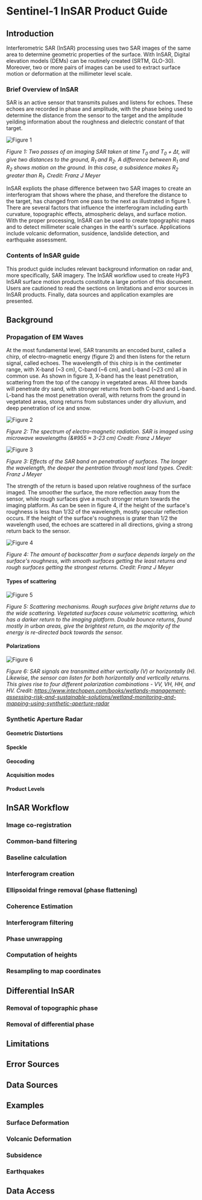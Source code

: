 # Sentinel-1 InSAR Product Guide

## Introduction
Interferometric SAR (InSAR) processing uses two SAR images of the same area to determine geometric properties of the surface. With InSAR, Digital elevation models (DEMs) can be routinely created (SRTM, GLO-30). Moreover, two or more pairs of images can be used to extract surface motion or deformation at the millimeter level scale.

### Brief Overview of InSAR
SAR is an active sensor that transmits pulses and listens for echoes. These echoes are recorded in phase and amplitude, with the phase being used to determine the distance from the sensor to the target and the amplitude yeilding information about the roughness and dielectric constant of that target.

![Figure 1](../images/phase_diff.png "Difference in range shows movement of the surface imaged")

*Figure 1: Two passes of an imaging SAR taken at time T<sub>0</sub> and T<sub>0</sub> + ∆t, will give two distances to the ground, R<sub>1</sub> and R<sub>2</sub>.  A difference between R<sub>1</sub> and R<sub>2</sub> shows motion on the ground.  In this case, a subsidence makes R<sub>2</sub> greater than R<sub>1</sub>.  Credit: Franz J Meyer*

InSAR expliots the phase difference between two SAR images to create an interferogram that shows where the phase, and therefore the distance to the target, has changed from one pass to the next as illustrated in figure 1.  There are several factors that influence the interferogram including earth curvature, topographic effects, atmospheric delays, and surface motion.  With the proper processing, InSAR can be used to create topographic maps and to detect millimeter scale changes in the earth's surface. Applications include volcanic deformation, susidence, landslide detection, and earthquake assessment.

### Contents of InSAR guide
This product guide includes relevant background information on radar and, more specifically, SAR imagery. The InSAR workflow used to create HyP3 InSAR surface motion products constitute a large portion of this document.  Users are cautioned to read the sections on limitations and error sources in InSAR products.  Finally, data sources and application examples are presented.

## Background

### Propagation of EM Waves

At the most fundamental level, SAR transmits an encoded burst, called a chirp, of electro-magnetic energy (figure 2) and then listens for the return signal, called echoes.  The wavelength of this chirp is in the centimeter range, with X-band (~3 cm), C-band (~6 cm), and L-band (~23 cm) all in common use. As shown in figure 3, X-band has the least penetration, scattering from the top of the canopy in vegetated areas.  All three bands will penetrate dry sand, with stronger returns from both C-band and L-band.  L-band has the most penetration overall, with returns from the ground in vegetated areas, stong returns from substances under dry alluvium, and deep penetration of ice and snow.

![Figure 2](../images/microwave-emr.png "The spectrum of electro-magnetic radiation. SAR is imaged using microwave wavelengths (&#955 ≈ 3-23 cm)")
 
*Figure 2: The spectrum of electro-magnetic radiation. SAR is imaged using microwave wavelengths (&#955 ≈ 3-23 cm) Credit: Franz J Meyer*

![Figure 3](../images/SAR_band_types.png "Effects of SAR band on penetration of surfaces.  The longer the wavelength, the deeper the penetration through most land types.")

*Figure 3: Effects of the SAR band on penetration of surfaces.  The longer the wavelength, the deeper the pentration through most land types. Credit: Franz J Meyer*

The strength of the return is based upon relative roughness of the surface imaged. The smoother the surface, the more reflection away from the sensor, while rough surfaces give a much stronger return towards the imaging platform. As can be seen in figure 4, if the height of the surface's roughness is less than 1/32 of the wavelength, mostly specular reflection occurs. If the height of the surface's roughness is grater than 1/2 the wavelength used, the echoes are scattered in all directions, giving a strong return back to the sensor.

![Figure 4](../images/wavelength_vs_roughness.png "The amount of backscatter from a surface depends largely on the surface's roughness")

*Figure 4: The amount of backscatter from a surface depends largely on the surface's roughness, with smooth surfaces getting the least returns and rough surfaces getting the strongest returns. Credit:  Franz J Meyer*

#### Types of scattering

![Figure 5](../images/scattering_types.png "Scattering mechanisms. Rough surfaces give bright returns due to the wide scattering.  Vegetated surfaces cause volumetric scattering, which has a darker return to the imaging platform.  Double bounce returns, found mostly in urban areas, give the brightest return, as the majority of the energy is re-directed back towards the sensor.")

*Figure 5: Scattering mechanisms. Rough surfaces give bright returns due to the wide scattering.  Vegetated surfaces cause volumetric scattering, which has a darker return to the imaging platform.  Double bounce returns, found mostly in urban areas, give the brightest return, as the majority of the energy is re-directed back towards the sensor.*
#### Polarizations

![Figure 6](../images/polarizations.png "SAR signals are transmitted either vertically or horizontally. Likewise, the sensor can listen for both horizontally and vertically returns.")

*Figure 6: SAR signals are transmitted either vertically (V) or horizontally (H). Likewise, the sensor can listen for both horizontally and vertically returns. This gives rise to four different polarization combinations - VV, VH, HH, and HV.   Credit: <https://www.intechopen.com/books/wetlands-management-assessing-risk-and-sustainable-solutions/wetland-monitoring-and-mapping-using-synthetic-aperture-radar>*

### Synthetic Aperture Radar
#### Geometric Distortions
#### Speckle
#### Geocoding
#### Acquisition modes
#### Product Levels
## InSAR Workflow
### Image co-registration
### Common-band filtering
### Baseline calculation
### Interferogram creation
### Ellipsoidal fringe removal (phase flattening)
### Coherence Estimation
### Interferogram filtering
### Phase unwrapping
### Computation of heights
### Resampling to map coordinates
## Differential InSAR
### Removal of topographic phase
### Removal of differential phase
## Limitations
## Error Sources
## Data Sources
## Examples
### Surface Deformation 
### Volcanic Deformation
### Subsidence
### Earthquakes
## Data Access

